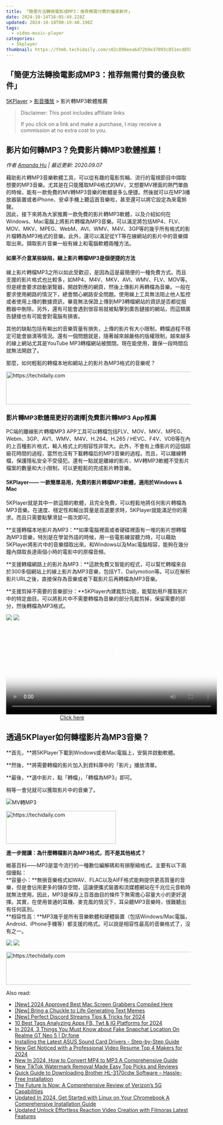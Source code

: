 ```yaml
---
title: 「簡便方法轉換電影成MP3：推荐無需付費的優良軟件」
date: 2024-10-14T16:05:49.228Z
updated: 2024-10-18T00:19:40.190Z
tags:
  - video-music-player
categories:
  - 5kplayer
thumbnail: https://thmb.techidaily.com/c02c898eea6d72b9e37093c851ecd855aff6005dd63a0876b47973f172914924.jpg
---
```


## 「簡便方法轉換電影成MP3：推荐無需付費的優良軟件」

[5KPlayer](https://tools.techidaily.com/5kplayer/products/) \> [影音播放](https://tools.techidaily.com/5kplayer/video-music-player/) \> 影片轉MP3軟體推薦

>  Disclaimer: This post includes affiliate links
>
>  If you click on a link and make a purchase, I may receive a commission at no extra cost to you.
>

## 影片如何轉MP3？免費影片轉MP3軟體推薦！

 _作者 [Amanda Hu](https://www.quora.com/profile/Amanda-Hu-21) | 最近更新: 2020.09.07_

藉助影片轉MP3音樂軟體工具，可以從有趣的電影剪輯、流行的電視節目中擷取想要的MP3音樂。尤其是在只能獲取MP4格式的MV，又想要MV裡面的熱門單曲的時候，能有一款免費的MV轉MP3音樂的軟體是多么便捷。然後就可以在MP3播放器裝置或者iPhone、安卓手機上聽這首音樂啦，甚至還可以將它設定為來電鈴聲。  
 因此，接下來將為大家推薦一款免費的影片轉MP3軟體，以及介紹如何在Windows、Mac電腦上將影片轉檔為MP3音樂。可以滿足將包括MP4、FLV、MOV、MKV、MPEG、WebM、AVI、WMV、M4V、3GP等的幾乎所有格式的影片檔轉為MP3格式的音樂。此外，還可以滿足從YT等在線網站的影片中的音樂擷取出來。擷取影片音樂一般有線上和電腦軟體兩種方法。

#### **如果不介意某些缺陷，線上影片轉檔MP3是個便捷的方法**

線上影片轉檔MP3之所以如此受歡迎，是因為這是最簡便的一種免費方式。而且支援的影片格式也比較多，如MP4、M4V、MKV、AVI、WMV、FLV、MOV等。但是總會要求啟動瀏覽器，開啟對應的網頁，然後上傳影片再轉檔為音樂。一般在要求使用網路的情況下，總會關心網路安全問題。使用線上工具無法阻止他人監控或者使用上傳的數據資訊，畢竟無法保證上傳到MP3轉檔網站的資訊是否都從服務器中刪除。另外，還有可能會遇到很容易就被點擊到廣告鏈接的網站，而這類廣告鏈接也有可能會對電腦有損害。

其他的缺點包括有輸出的音樂質量有損失，上傳的影片有大小限制，轉檔過程不穩定可能會崩潰等情況。還有一個問題就是，隨著越來越嚴格的版權限制，越來越多的線上網站尤其是YouTube MP3轉檔網站被關閉。現在能使用，難保一段時間后就無法開啟了。

那麼，如何輕鬆的轉檔本地和網站上的影片為MP3格式的音樂呢？

<!-- affiliate ads begin -->
<a href="https://aligracehair.sjv.io/c/5597632/1896532/19272" target="_top" id="1896532">
  <img src="//a.impactradius-go.com/display-ad/19272-1896532" border="0" alt="https://techidaily.com" width="728" height="90"/>
</a>
<img height="0" width="0" src="https://aligracehair.sjv.io/i/5597632/1896532/19272" style="position:absolute;visibility:hidden;" border="0" />
<!-- affiliate ads end -->

### 影片轉MP3軟體是更好的選擇|免費影片轉MP3 App推薦

PC端的離線影片轉檔MP3 APP工具可以轉檔包括FLV、MOV、MKV、MPEG、Webm、3GP、AV1、WMV、M4V、H.264、H.265 / HEVC、F4V、VOB等在內的上百種影片格式，輸入格式上的相容性非常大。此外，不會有上傳影片的這個超級花時間的過程，當然也沒有下載轉檔后的MP3音樂的過程。而且，可以離線轉檔，保護隱私安全不受侵犯。還有一點就是離線的影片、MV轉MP3軟體不受影片檔案的數量和大小限制，可以更輕鬆的完成影片轉音樂。

#### **5KPlayer—— 一款簡單易用，免費的影片轉檔MP3軟體，適用於Windows & Mac**

5KPlayer就是其中一款這類的軟體，且完全免費，可以輕鬆地將任何影片轉檔為MP3音樂。在速度、穩定性和輸出質量是首選要求時，5KPlayer就能滿足你的需求。而且只需要點擊滑鼠一兩次即可。

**支援轉檔本地影片為MP3：**如果電腦裡面或者硬碟裡面有一堆的影片想轉檔為MP3音樂，特別是在學習外語的時候，用一些電影練習聽力時，可以藉助5KPlayer將影片中的音樂擷取出來。和Windows以及Mac電腦相容，能夠在幾分鐘內擷取長達兩個小時的電影中的原檔音頻。

**支援轉檔網路上的影片為MP3：**這款免費又智能的程式，可以幫忙轉檔來自於300多個網站上的線上影片為MP3音樂，包括YT、Dailymotion等。可以在解析影片URL之後，直接保存為音樂或者下載影片后再轉檔為MP3音樂。

**支援剪掉不需要的音樂部分：**5KPlayer內建裁剪功能，能幫助用戶獲取影片中的特定曲目。可以將影片中不需要轉檔為音樂的部分先裁剪掉，保留需要的部分，然後轉檔為MP3格式。

[![](https://www.5kplayer.com/video-music-player-zh/../button/freedownwhitewin-zh.png)](https://tools.techidaily.com/5kplayer/products/) [![](https://www.5kplayer.com/video-music-player-zh/../button/freedownwhitemac-zh.png)](https://tools.techidaily.com/5kplayer/products/) 

<!-- affiliate ads begin -->
<span id="1983552">
					<video width="576" height="240" style="cursor:pointer"
           poster="//a.impactradius-go.com/display-clicktoplayimage/1983552.png"
           onclick="if(!this.playClicked){this.play();this.setAttribute('controls',true);this.playClicked=true;}">
	   <source src="//a.impactradius-go.com/display-ad/22993-1983552">
	   <img src="//a.impactradius-go.com/display-clicktoplayimage/1983552.png" style="border: none; height: 100%; width: 100%; object-fit: contain">
	</video>
	<div style="width:360px;text-align:center"><a href="javascript:window.open(decodeURIComponent('https%3A%2F%2Fhomestyler.sjv.io%2Fc%2F5597632%2F1983552%2F22993'), '_blank');void(0);">Click here</a></div>
</span>
<img height="0" width="0" src="https://imp.pxf.io/i/5597632/1983552/22993" style="position:absolute;visibility:hidden;" border="0" />
<!-- affiliate ads end -->

## 透過5KPlayer如何轉檔影片為MP3音樂？

**首先，**將5KPlayer下載到Windows或者Mac電腦上，安裝并啟動軟體。

**然後，**將需要轉檔的影片加入到資料庫中的「影片」播放清單。

**最後，**選中影片，點「轉檔」，「轉檔為MP3」即可。

稍等一會兒就可以獲取影片中的音樂了。

![MV轉MP3](https://www.5kplayer.com/video-music-player-zh/img/video-to-mp3.jpg) 

<!-- affiliate ads begin -->
<a href="https://aligracehair.sjv.io/c/5597632/2080312/19272" target="_top" id="2080312">
  <img src="//a.impactradius-go.com/display-ad/19272-2080312" border="0" alt="https://techidaily.com" width="300" height="90"/>
</a>
<img height="0" width="0" src="https://aligracehair.sjv.io/i/5597632/2080312/19272" style="position:absolute;visibility:hidden;" border="0" />
<!-- affiliate ads end -->

**進一步閱讀：為什麼轉檔影片為MP3格式，而不是其他格式？**

維基百科——MP3是當今流行的一種數位編解碼和有損壓縮格式。主要有以下兩個優點：  
**容量小：**無損音樂格式如WAV、FLAC以及AIFF格式能夠提供更高質量的音樂，但是會佔用更多的儲存空間，這讓便攜式裝置和流媒體網站在千兆位元音軌時就無法使用。因此，MP3是保存上百首曲目的條件下無需擔心容量大小的更好選擇。其實，在使用普通的耳機、麥克風的情況下，耳朵聽MP3音樂時，很難聽出有任何區別。  
**相容性高：**MP3幾乎是所有音樂軟體和硬體裝置（包括Windows/Mac電腦，Android、iPhone手機等）都支援的格式。可以說是相容性最高的音樂格式了，沒有之一。

[![](https://www.5kplayer.com/video-music-player-zh/../button/freedownwhitewin-zh.png)](https://tools.techidaily.com/5kplayer/products/) [![](https://www.5kplayer.com/video-music-player-zh/../button/freedownwhitemac-zh.png)](https://tools.techidaily.com/5kplayer/products/)

<!-- affiliate ads begin -->
<a href="https://appsumo.8odi.net/c/5597632/2082526/7443" target="_top" id="2082526">
  <img src="//a.impactradius-go.com/display-ad/7443-2082526" border="0" alt="https://techidaily.com" width="728" height="90"/>
</a>
<img height="0" width="0" src="https://appsumo.8odi.net/i/5597632/2082526/7443" style="position:absolute;visibility:hidden;" border="0" />
<!-- affiliate ads end -->

<ins class="adsbygoogle"
     style="display:block"
     data-ad-format="autorelaxed"
     data-ad-client="ca-pub-7571918770474297"
     data-ad-slot="1223367746"></ins>

<ins class="adsbygoogle"
     style="display:block"
     data-ad-client="ca-pub-7571918770474297"
     data-ad-slot="8358498916"
     data-ad-format="auto"
     data-full-width-responsive="true"></ins>

<span class="atpl-alsoreadstyle">Also read:</span>
<div><ul>
<li><a href="https://screen-sharing-recording.techidaily.com/new-2024-approved-best-mac-screen-grabbers-compiled-here/"><u>[New] 2024 Approved Best Mac Screen Grabbers Compiled Here</u></a></li>
<li><a href="https://extra-information.techidaily.com/new-bring-a-chuckle-to-life-generating-text-memes/"><u>[New] Bring a Chuckle to Life Generating Text Memes</u></a></li>
<li><a href="https://video-screen-grab.techidaily.com/new-perfect-discord-streams-tips-and-tricks-for-2024/"><u>[New] Perfect Discord Streams Tips & Tricks for 2024</u></a></li>
<li><a href="https://instagram-video-recordings.techidaily.com/10-best-tags-analyzing-apps-fb-twt-and-ig-platforms-for-2024/"><u>10 Best Tags Analyzing Apps FB, Twt & IG Platforms for 2024</u></a></li>
<li><a href="https://location-social.techidaily.com/in-2024-3-things-you-must-know-about-fake-snapchat-location-on-realme-gt-neo-5-drfone-by-drfone-virtual-android/"><u>In 2024, 3 Things You Must Know about Fake Snapchat Location On Realme GT Neo 5 | Dr.fone</u></a></li>
<li><a href="https://driver-download.techidaily.com/installing-the-latest-asus-sound-card-drivers-step-by-step-guide/"><u>Installing the Latest ASUS Sound Card Drivers - Step-by-Step Guide</u></a></li>
<li><a href="https://video-ai-editor.techidaily.com/new-get-noticed-with-a-professional-video-resume-top-4-makers-for-2024/"><u>New Get Noticed with a Professional Video Resume Top 4 Makers for 2024</u></a></li>
<li><a href="https://video-ai-editor.techidaily.com/new-in-2024-how-to-convert-mp4-to-mp3-a-comprehensive-guide/"><u>New In 2024, How to Convert MP4 to MP3 A Comprehensive Guide</u></a></li>
<li><a href="https://video-ai-editor.techidaily.com/new-tiktok-watermark-removal-made-easy-top-picks-and-reviews/"><u>New TikTok Watermark Removal Made Easy Top Picks and Reviews</u></a></li>
<li><a href="https://hardware-help.techidaily.com/quick-guide-to-downloading-brother-hl-3170cdw-software-hassle-free-installation/"><u>Quick Guide to Downloading Brother HL-3170cdw Software – Hassle-Free Installation</u></a></li>
<li><a href="https://technical-tips.techidaily.com/the-future-is-now-a-comprehensive-review-of-verizons-5g-capabilities/"><u>The Future Is Now: A Comprehensive Review of Verizon’s 5G Capabilities</u></a></li>
<li><a href="https://video-ai-editor.techidaily.com/updated-in-2024-get-started-with-linux-on-your-chromebook-a-comprehensive-installation-guide/"><u>Updated In 2024, Get Started with Linux on Your Chromebook A Comprehensive Installation Guide</u></a></li>
<li><a href="https://video-ai-editor.techidaily.com/updated-unlock-effortless-reaction-video-creation-with-filmoras-latest-features/"><u>Updated Unlock Effortless Reaction Video Creation with Filmoras Latest Features</u></a></li>
</ul></div>

